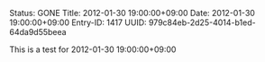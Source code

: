 Status: GONE
Title: 2012-01-30 19:00:00+09:00
Date: 2012-01-30 19:00:00+09:00
Entry-ID: 1417
UUID: 979c84eb-2d25-4014-b1ed-64da9d55beea

This is a test for 2012-01-30 19:00:00+09:00

